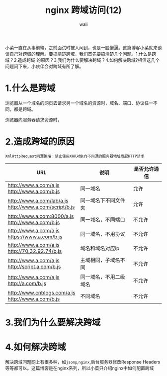 ﻿---
layout: post
title: nginx 跨域访问(12)  #标题
tagline: nginx 配置跨域访问
category: nginx      #分类
author: wali    #作者
tag: nginx     #标签
ghurl:        #github url
ghurl_zip:    #github zip下载

post_nav: false
---

小菜一直在从事前端，之前面试时被人问到，也是一脸懵逼。这篇博客小菜就来谈谈自己对跨域的理解。要搞清楚跨域，我们首先要搞清楚几个问题。1.什么是跨域？2.造成跨域
的原因？3.我们为什么要解决跨域？4.如何解决跨域?相信这几个问题问下来，小伙伴会对跨域有所了解。

# 1.什么是跨域

浏览器从一个域名的网页去请求另一个域名的资源时，域名、端口、协议任一不同，都是跨域。

浏览器向服务器请求资源时，

# 2.造成跨域的原因

	XmlHttpRequest同源策略：禁止使用XHR对象向不同源的服务器地址发起HTTP请求
	
URL|说明|是否允许通信|
-|-|-
http://www.a.com/a.js <br> http://www.a.com/b.js|同一域名|允许|
http://www.a.com/lab/a.js <br> http://www.a.com/script/b.js|同一域名下不同文件夹|允许|
http://www.a.com:8000/a.js <br> http://www.a.com/b.js|同一域名，不同端口|不允许|
http://www.a.com/a.js <br> https://www.a.com/b.js|同一域名，不用协议|不允许|
http://www.a.com/a.js <br> http://70.32.92.74/b.js|域名和域名对应ip|不允许|
http://www.a.com/a.js <br> http://script.a.com/b.js|主域相同，子域名不同|不允许|
http://www.a.com/a.js <br> http://a.com/b.js|同一域名，不用二级域名|不允许|
http://www.cnblogs.com/a.js <br> http://www.a.com/b.js|不同域名|不允许|

# 3.我们为什么要解决跨域


# 4.如何解决跨域

解决跨域问题网上有很多种，如`jsonp`,`nginx`,后台服务器修改Response Headers等等都可以。这篇博客是在nginx系列，所以小菜只介绍nginx中如何配置跨域










